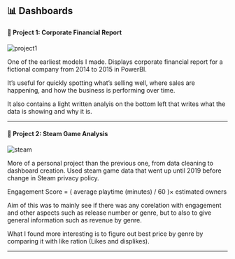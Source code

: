 ## 📊 Dashboards

#### 🔷 Project 1: Corporate Financial Report  

![project1](https://github.com/user-attachments/assets/80052e29-7de6-4747-8bab-f0e423c9b25f)


One of the earliest models I made. Displays corporate financial report for a fictional company from 2014 to 2015 in PowerBI.

It’s useful for quickly spotting what’s selling well, where sales are happening, and how the business is performing over time.

It also contains a light written analyis on the bottom left that writes what the data is showing and why it is. 

---

#### 🔷 Project 2: Steam Game Analysis  

![steam](https://github.com/user-attachments/assets/e61e6cfd-8b37-4ec6-b759-652b9af27403)


More of a personal project than the previous one, from data cleaning to dashboard creation. Used steam game data that went up until 2019 before change in Steam privacy policy. 

Engagement Score = ( average playtime (minutes) / 60 )× estimated owners

Aim of this was to mainly see if there was any corelation with engagement and other aspects such as release number or genre, but to also to give general information such as revenue by genre. 

What I found more interesting is to figure out best price by genre by comparing it with like ration (Likes and displikes). 


---

